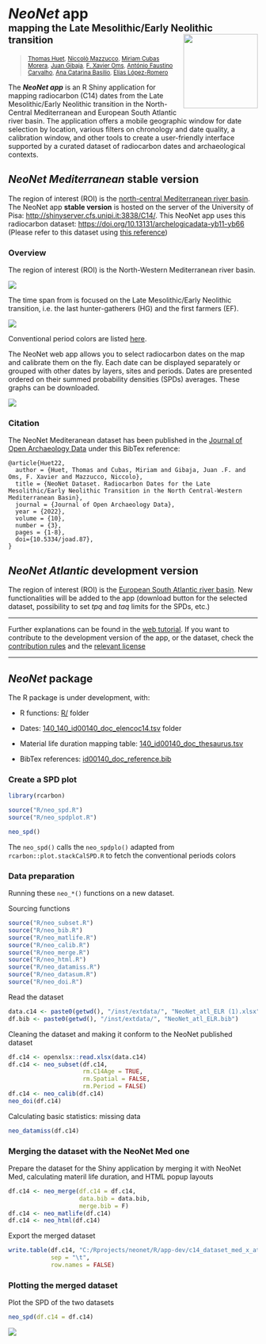 # ***NeoNet*** app <br> <sub><sup>mapping the Late Mesolithic/Early Neolithic transition </sup></sub><img src="doc/img/neonet.png" width='150px' align="right"/>
> <sub>[Thomas Huet](mailto:thomas.huet@arch.ox.ac.uk), [Niccolò Mazzucco](mailto:niccolo.mazzucco@unipi.it), [Miriam Cubas Morera](mailto:mcubas.morera@gmail.com), [Juan Gibaja](mailto:jfgibaja@gmail.com), [F. Xavier Oms](mailto:oms@ub.edu), [António Faustino Carvalho](mailto:a.faustino.carvalho@gmail.com), [Ana Catarina Basilio](mailto:catarinasbasilio@gmail.com), [Elías López-Romero](elias.lopez-romero@iam.csic.es)</sub>

The ***NeoNet app*** is an R Shiny application for mapping radiocarbon (C14) dates from the Late Mesolithic/Early Neolithic transition in the North-Central Mediterranean and European South Atlantic river basin. The application offers a mobile geographic window for date selection by location, various filters on chronology and date quality, a calibration window, and other tools to create a user-friendly interface supported by a curated dataset of radiocarbon dates and archaeological contexts. 

## *NeoNet Mediterranean* stable version

The region of interest (ROI) is the <a href="https://github.com/zoometh/neonet/blob/main/doc/data/wsh_med.geojson" target="_blank">north-central Mediterranean river basin</a>. The NeoNet app **stable version** is hosted on the server of the University of Pisa: <a href="http://shinyserver.cfs.unipi.it:3838/C14/" target="_blank">http://shinyserver.cfs.unipi.it:3838/C14/</a>. This NeoNet app uses this radiocarbon dataset: <a href="https://doi.org/10.13131/archelogicadata-yb11-yb66" target="_blank">https://doi.org/10.13131/archelogicadata-yb11-yb66</a> (Please refer to this dataset using [this reference](https://github.com/zoometh/neonet#citation))
 
### Overview

The region of interest (ROI) is the North-Western Mediterranean river basin.

![](doc/img/panel_map.png)
  
The time span from is focused on the Late Mesolithic/Early Neolithic transition, i.e. the last hunter-gatherers (HG) and the first farmers (EF).
  
![](doc/img/neonet_med.png)

Conventional period colors are listed [here](https://github.com/zoometh/neonet/blob/main/inst/extdata/periods.tsv).
  
The NeoNet web app allows you to select radiocarbon dates on the map and calibrate them on the fly. Each date can be displayed separately or grouped with other dates by layers, sites and periods. Dates are presented ordered on their summed probability densities (SPDs) averages. These graphs can be downloaded. 

![](doc/img/neonet_calib_example.png)
  
### Citation

The NeoNet Mediteranean dataset has been published in the [Journal of Open Archaeology Data](https://openarchaeologydata.metajnl.com/) under this BibTex reference:

```
@article{Huet22,
  author = {Huet, Thomas and Cubas, Miriam and Gibaja, Juan .F. and Oms, F. Xavier and Mazzucco, Niccolo},
  title = {NeoNet Dataset. Radiocarbon Dates for the Late Mesolithic/Early Neolithic Transition in the North Central-Western Mediterranean Basin},
  journal = {Journal of Open Archaeology Data},
  year = {2022},
  volume = {10},
  number = {3},
  pages = {1-8},
  doi={10.5334/joad.87},
}
```
## *NeoNet Atlantic* development version

The region of interest (ROI) is the <a href="hhttps://github.com/zoometh/neonet/blob/main/doc/data/wsh_atl.geojson" target="_blank">European South Atlantic river basin</a>. New functionalities will be added to the app (download button for the selected dataset, possibility to set *tpq* and *taq* limits for the SPDs, etc.)
  
---

Further explanations can be found in the [web tutorial](https://zoometh.github.io/neonet/). If you want to contribute to the development version of the app, or the dataset, check the [contribution rules](https://github.com/zoometh/neonet/blob/master/github/CONTRIBUTING.md) and the [relevant license](https://github.com/zoometh/neonet/blob/master/LICENSE)

---

## ***NeoNet*** package

The R package is under development, with:
 
* R functions: [R/](https://github.com/zoometh/neonet/tree/main/R) folder

* Dates: [140_140_id00140_doc_elencoc14.tsv](https://github.com/zoometh/neonet/blob/main/inst/extdata/140_140_id00140_doc_elencoc14.tsv) folder

* Material life duration mapping table: [140_id00140_doc_thesaurus.tsv](https://github.com/zoometh/neonet/blob/main/inst/extdata/140_id00140_doc_thesaurus.tsv)

* BibTex references: [id00140_doc_reference.bib](https://github.com/zoometh/neonet/blob/main/inst/extdata/id00140_doc_reference.bib)

### Create a SPD plot

```R
library(rcarbon)

source("R/neo_spd.R")
source("R/neo_spdplot.R")

neo_spd()
```

The `neo_spd()` calls the `neo_spdplo()` adapted from `rcarbon::plot.stackCalSPD.R` to fetch the conventional periods colors


### Data preparation

Running these `neo_*()` functions on a new dataset.

Sourcing functions

```R
source("R/neo_subset.R")
source("R/neo_bib.R")
source("R/neo_matlife.R")
source("R/neo_calib.R")
source("R/neo_merge.R")
source("R/neo_html.R")
source("R/neo_datamiss.R")
source("R/neo_datasum.R")
source("R/neo_doi.R")
```

Read the dataset

```R
data.c14 <- paste0(getwd(), "/inst/extdata/", "NeoNet_atl_ELR (1).xlsx")
df.bib <- paste0(getwd(), "/inst/extdata/", "NeoNet_atl_ELR.bib")
```

Cleaning the dataset and making it conform to the NeoNet published dataset

```R
df.c14 <- openxlsx::read.xlsx(data.c14)
df.c14 <- neo_subset(df.c14,
                     rm.C14Age = TRUE,
                     rm.Spatial = FALSE,
                     rm.Period = FALSE)
df.c14 <- neo_calib(df.c14)
neo_doi(df.c14)
```

Calculating basic statistics: missing data

```R
neo_datamiss(df.c14)
```

### Merging the dataset with the NeoNet Med one

Prepare the dataset for the Shiny application by merging it with NeoNet Med, calculating materil life duration, and HTML popup layouts

```R
df.c14 <- neo_merge(df.c14 = df.c14, 
                    data.bib = data.bib, 
                    merge.bib = F)
df.c14 <- neo_matlife(df.c14)
df.c14 <- neo_html(df.c14)
```

Export the merged dataset

```R
write.table(df.c14, "C:/Rprojects/neonet/R/app-dev/c14_dataset_med_x_atl.tsv",
            sep = "\t",
            row.names = FALSE)
```

### Plotting the merged dataset

Plot the SPD of the two datasets

```R
neo_spd(df.c14 = df.c14)
```

![](doc/img/neonet_med_x_atl_spd.png)





  
